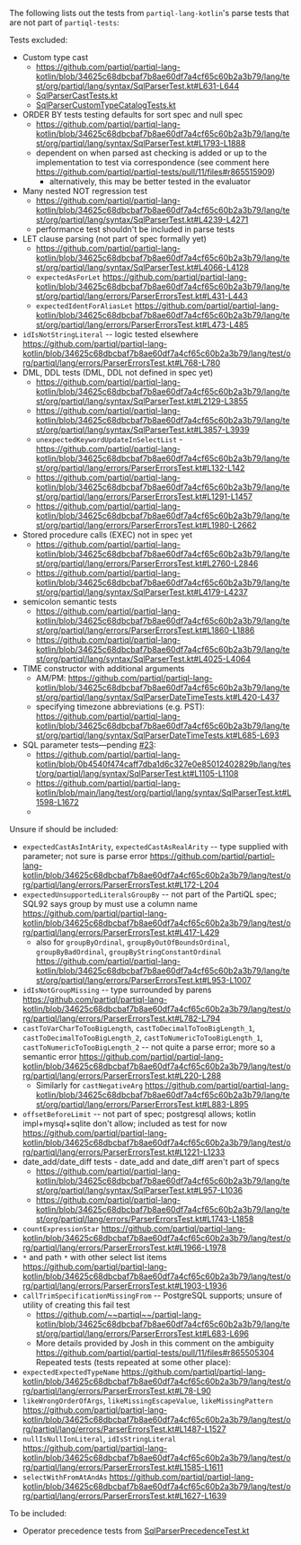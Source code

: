 The following lists out the tests from `partiql-lang-kotlin`'s parse tests that are not part of `partiql-tests`:

Tests excluded:
- Custom type cast
  - https://github.com/partiql/partiql-lang-kotlin/blob/34625c68dbcbaf7b8ae60df7a4cf65c60b2a3b79/lang/test/org/partiql/lang/syntax/SqlParserTest.kt#L631-L644
  - [SqlParserCastTests.kt](https://github.com/partiql/partiql-lang-kotlin/blob/34625c68dbcbaf7b8ae60df7a4cf65c60b2a3b79/lang/test/org/partiql/lang/syntax/SqlParserCastTests.kt)
  - [SqlParserCustomTypeCatalogTests.kt](https://github.com/partiql/partiql-lang-kotlin/blob/34625c68dbcbaf7b8ae60df7a4cf65c60b2a3b79/lang/test/org/partiql/lang/syntax/SqlParserCustomTypeCatalogTests.kt) 
- ORDER BY tests testing defaults for sort spec and null spec
  - https://github.com/partiql/partiql-lang-kotlin/blob/34625c68dbcbaf7b8ae60df7a4cf65c60b2a3b79/lang/test/org/partiql/lang/syntax/SqlParserTest.kt#L1793-L1888
  - dependent on when parsed ast checking is added or up to the implementation to test via correspondence (see comment here https://github.com/partiql/partiql-tests/pull/11/files#r865515909)
    - alternatively, this may be better tested in the evaluator
- Many nested NOT regression test
  - https://github.com/partiql/partiql-lang-kotlin/blob/34625c68dbcbaf7b8ae60df7a4cf65c60b2a3b79/lang/test/org/partiql/lang/syntax/SqlParserTest.kt#L4239-L4271
  - performance test shouldn't be included in parse tests
- LET clause parsing (not part of spec formally yet)
  - https://github.com/partiql/partiql-lang-kotlin/blob/34625c68dbcbaf7b8ae60df7a4cf65c60b2a3b79/lang/test/org/partiql/lang/syntax/SqlParserTest.kt#L4066-L4128
  - `expectedAsForLet` https://github.com/partiql/partiql-lang-kotlin/blob/34625c68dbcbaf7b8ae60df7a4cf65c60b2a3b79/lang/test/org/partiql/lang/errors/ParserErrorsTest.kt#L431-L443
  - `expectedIdentForAliasLet` https://github.com/partiql/partiql-lang-kotlin/blob/34625c68dbcbaf7b8ae60df7a4cf65c60b2a3b79/lang/test/org/partiql/lang/errors/ParserErrorsTest.kt#L473-L485
- `idIsNotStringLiteral` -- logic tested elsewhere
https://github.com/partiql/partiql-lang-kotlin/blob/34625c68dbcbaf7b8ae60df7a4cf65c60b2a3b79/lang/test/org/partiql/lang/errors/ParserErrorsTest.kt#L768-L780
- DML, DDL tests (DML, DDL not defined in spec yet)
  - https://github.com/partiql/partiql-lang-kotlin/blob/34625c68dbcbaf7b8ae60df7a4cf65c60b2a3b79/lang/test/org/partiql/lang/syntax/SqlParserTest.kt#L2129-L3855
  - https://github.com/partiql/partiql-lang-kotlin/blob/34625c68dbcbaf7b8ae60df7a4cf65c60b2a3b79/lang/test/org/partiql/lang/syntax/SqlParserTest.kt#L3857-L3939
  - `unexpectedKeywordUpdateInSelectList` - https://github.com/partiql/partiql-lang-kotlin/blob/34625c68dbcbaf7b8ae60df7a4cf65c60b2a3b79/lang/test/org/partiql/lang/errors/ParserErrorsTest.kt#L132-L142
  - https://github.com/partiql/partiql-lang-kotlin/blob/34625c68dbcbaf7b8ae60df7a4cf65c60b2a3b79/lang/test/org/partiql/lang/errors/ParserErrorsTest.kt#L1291-L1457
  - https://github.com/partiql/partiql-lang-kotlin/blob/34625c68dbcbaf7b8ae60df7a4cf65c60b2a3b79/lang/test/org/partiql/lang/errors/ParserErrorsTest.kt#L1980-L2662
- Stored procedure calls (EXEC) not in spec yet
  - https://github.com/partiql/partiql-lang-kotlin/blob/34625c68dbcbaf7b8ae60df7a4cf65c60b2a3b79/lang/test/org/partiql/lang/errors/ParserErrorsTest.kt#L2760-L2846
  - https://github.com/partiql/partiql-lang-kotlin/blob/34625c68dbcbaf7b8ae60df7a4cf65c60b2a3b79/lang/test/org/partiql/lang/syntax/SqlParserTest.kt#L4179-L4237
- semicolon semantic tests
  - https://github.com/partiql/partiql-lang-kotlin/blob/34625c68dbcbaf7b8ae60df7a4cf65c60b2a3b79/lang/test/org/partiql/lang/errors/ParserErrorsTest.kt#L1860-L1886
  - https://github.com/partiql/partiql-lang-kotlin/blob/34625c68dbcbaf7b8ae60df7a4cf65c60b2a3b79/lang/test/org/partiql/lang/syntax/SqlParserTest.kt#L4025-L4064
- TIME constructor with additional arguments
  - AM/PM: https://github.com/partiql/partiql-lang-kotlin/blob/34625c68dbcbaf7b8ae60df7a4cf65c60b2a3b79/lang/test/org/partiql/lang/syntax/SqlParserDateTimeTests.kt#L420-L437
  - specifying timezone abbreviations (e.g. PST): https://github.com/partiql/partiql-lang-kotlin/blob/34625c68dbcbaf7b8ae60df7a4cf65c60b2a3b79/lang/test/org/partiql/lang/syntax/SqlParserDateTimeTests.kt#L685-L693
- SQL parameter tests—pending [#23](https://github.com/partiql/partiql-docs/issues/23):
  - https://github.com/partiql/partiql-lang-kotlin/blob/0b4540f474caff7dba1d6c327e0e85012402829b/lang/test/org/partiql/lang/syntax/SqlParserTest.kt#L1105-L1108
  - https://github.com/partiql/partiql-lang-kotlin/blob/main/lang/test/org/partiql/lang/syntax/SqlParserTest.kt#L1598-L1672
  - 

Unsure if should be included:
- `expectedCastAsIntArity`, `expectedCastAsRealArity` -- type supplied with parameter; not sure is parse error
https://github.com/partiql/partiql-lang-kotlin/blob/34625c68dbcbaf7b8ae60df7a4cf65c60b2a3b79/lang/test/org/partiql/lang/errors/ParserErrorsTest.kt#L172-L204
- `expectedUnsupportedLiteralsGroupBy` -- not part of the PartiQL spec; SQL92 says group by must use a column name
https://github.com/partiql/partiql-lang-kotlin/blob/34625c68dbcbaf7b8ae60df7a4cf65c60b2a3b79/lang/test/org/partiql/lang/errors/ParserErrorsTest.kt#L417-L429
  - also for `groupByOrdinal`, `groupByOutOfBoundsOrdinal`, `groupByBadOrdinal`, `groupByStringConstantOrdinal` https://github.com/partiql/partiql-lang-kotlin/blob/34625c68dbcbaf7b8ae60df7a4cf65c60b2a3b79/lang/test/org/partiql/lang/errors/ParserErrorsTest.kt#L953-L1007
- `idIsNotGroupMissing` -- type surrounded by parens
https://github.com/partiql/partiql-lang-kotlin/blob/34625c68dbcbaf7b8ae60df7a4cf65c60b2a3b79/lang/test/org/partiql/lang/errors/ParserErrorsTest.kt#L782-L794
- `castToVarCharToTooBigLength`, `castToDecimalToTooBigLength_1`, `castToDecimalToTooBigLength_2`, `castToNumericToTooBigLength_1`, `castToNumericToTooBigLength_2` -- not quite a parse error; more so a semantic error
https://github.com/partiql/partiql-lang-kotlin/blob/34625c68dbcbaf7b8ae60df7a4cf65c60b2a3b79/lang/test/org/partiql/lang/errors/ParserErrorsTest.kt#L220-L288
  - Similarly for `castNegativeArg`
  https://github.com/partiql/partiql-lang-kotlin/blob/34625c68dbcbaf7b8ae60df7a4cf65c60b2a3b79/lang/test/org/partiql/lang/errors/ParserErrorsTest.kt#L883-L895
- `offsetBeforeLimit` -- not part of spec; postgresql allows; kotlin impl+mysql+sqlite don't allow; included as test for now
https://github.com/partiql/partiql-lang-kotlin/blob/34625c68dbcbaf7b8ae60df7a4cf65c60b2a3b79/lang/test/org/partiql/lang/errors/ParserErrorsTest.kt#L1221-L1233
- date_add/date_diff tests - date_add and date_diff aren't part of specs
  - https://github.com/partiql/partiql-lang-kotlin/blob/34625c68dbcbaf7b8ae60df7a4cf65c60b2a3b79/lang/test/org/partiql/lang/syntax/SqlParserTest.kt#L957-L1036
  - https://github.com/partiql/partiql-lang-kotlin/blob/34625c68dbcbaf7b8ae60df7a4cf65c60b2a3b79/lang/test/org/partiql/lang/errors/ParserErrorsTest.kt#L1743-L1858
- `countExpressionStar`
https://github.com/partiql/partiql-lang-kotlin/blob/34625c68dbcbaf7b8ae60df7a4cf65c60b2a3b79/lang/test/org/partiql/lang/errors/ParserErrorsTest.kt#L1966-L1978
- `*` and path `*` with other select list items
https://github.com/partiql/partiql-lang-kotlin/blob/34625c68dbcbaf7b8ae60df7a4cf65c60b2a3b79/lang/test/org/partiql/lang/errors/ParserErrorsTest.kt#L1903-L1936
- `callTrimSpecificationMissingFrom` -- PostgreSQL supports; unsure of utility of creating this fail test
  - https://github.com/~~partiql~~/partiql-lang-kotlin/blob/34625c68dbcbaf7b8ae60df7a4cf65c60b2a3b79/lang/test/org/partiql/lang/errors/ParserErrorsTest.kt#L683-L696
  - More details provided by Josh in this comment on the ambiguity https://github.com/partiql/partiql-tests/pull/11/files#r865505304
Repeated tests (tests repeated at some other place):
- `expectedExpectedTypeName`
https://github.com/partiql/partiql-lang-kotlin/blob/34625c68dbcbaf7b8ae60df7a4cf65c60b2a3b79/lang/test/org/partiql/lang/errors/ParserErrorsTest.kt#L78-L90
- `likeWrongOrderOfArgs`, `likeMissingEscapeValue`, `likeMissingPattern`
https://github.com/partiql/partiql-lang-kotlin/blob/34625c68dbcbaf7b8ae60df7a4cf65c60b2a3b79/lang/test/org/partiql/lang/errors/ParserErrorsTest.kt#L1487-L1527
- `nullIsNullIonLiteral`, `idIsStringLiteral`
https://github.com/partiql/partiql-lang-kotlin/blob/34625c68dbcbaf7b8ae60df7a4cf65c60b2a3b79/lang/test/org/partiql/lang/errors/ParserErrorsTest.kt#L1585-L1611
- `selectWithFromAtAndAs`
https://github.com/partiql/partiql-lang-kotlin/blob/34625c68dbcbaf7b8ae60df7a4cf65c60b2a3b79/lang/test/org/partiql/lang/errors/ParserErrorsTest.kt#L1627-L1639

To be included:
- Operator precedence tests from [SqlParserPrecedenceTest.kt](https://github.com/partiql/partiql-lang-kotlin/blob/34625c68dbcbaf7b8ae60df7a4cf65c60b2a3b79/lang/test/org/partiql/lang/syntax/SqlParserPrecedenceTest.kt)